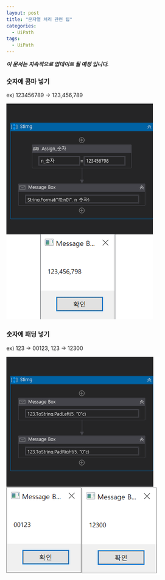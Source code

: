 ```yaml
---
layout: post
title: "문자열 처리 관련 팁"
categories:
  - UiPath
tags:
  - UiPath
---
```


***이 문서는 지속적으로 업데이트 될 예정 입니다.***

### 숫자에 콤마 넣기
ex) 123456789 -> 123,456,789

![](/assets/uipath/String_Won.png)

### 숫자에 패딩 넣기
ex) 123 -> 00123, 123 -> 12300

![](/assets/uipath/String_Padding.png)

